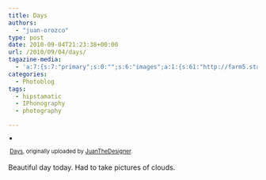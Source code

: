 ```yaml
---
title: Days
authors: 
  - "juan-orozco"
type: post
date: 2010-09-04T21:23:38+00:00
url: /2010/09/04/days/
tagazine-media:
  - 'a:7:{s:7:"primary";s:0:"";s:6:"images";a:1:{s:61:"http://farm5.static.flickr.com/4109/4958040088_42d70317b8.jpg";a:6:{s:8:"file_url";s:61:"http://farm5.static.flickr.com/4109/4958040088_42d70317b8.jpg";s:5:"width";s:1:"1";s:6:"height";s:1:"1";s:4:"type";s:5:"image";s:4:"area";s:1:"1";s:9:"file_path";s:0:"";}}s:6:"videos";a:0:{}s:11:"image_count";s:1:"1";s:6:"author";s:7:"8033531";s:7:"blog_id";s:8:"17975075";s:9:"mod_stamp";s:19:"2010-09-04 21:23:38";}'
categories:
  - Photoblog
tags:
  - hipstamatic
  - IPhonography
  - photography

---
```

<div style="text-align:left;padding:3px;">
  <a href="http://www.flickr.com/photos/juanthedesigner/4958040088/" title="photo sharing"><img src="https://i1.wp.com/farm5.static.flickr.com/4109/4958040088_42d70317b8.jpg?w=580" style="border:solid 2px #000000;" alt="" data-recalc-dims="1" /></a><br /> <br /> <span style="font-size:.8em;margin-top:0;"><a href="http://www.flickr.com/photos/juanthedesigner/4958040088/">Days</a>, originally uploaded by <a href="http://www.flickr.com/people/juanthedesigner/">JuanTheDesigner</a>.</span>
</div>

Beautiful day today. Had to take pictures of clouds.